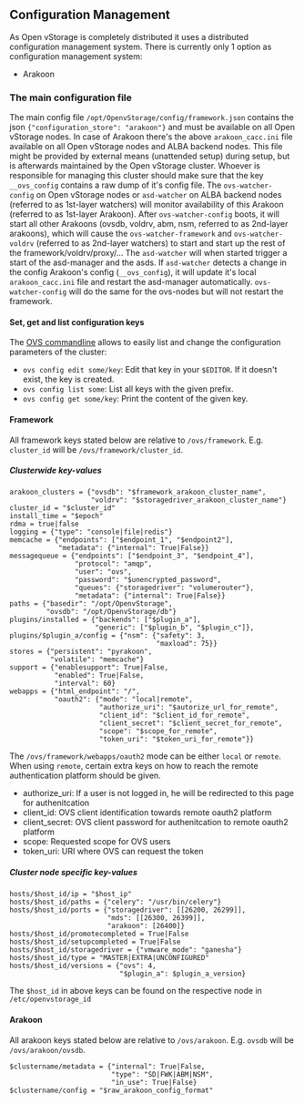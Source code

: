 ## Configuration Management
As Open vStorage is completely distributed it uses a distributed configuration management system.
There is currently only 1 option as configuration management system:
* Arakoon

### The main configuration file
The main config file `/opt/OpenvStorage/config/framework.json` contains the json `{"configuration_store": "arakoon"}` and must be available on all Open vStorage nodes.
In case of Arakoon there's the above `arakoon_cacc.ini` file available on all Open vStorage nodes and ALBA backend nodes.
This file might be provided by external means (unattended setup) during setup, but is afterwards maintained by the Open vStorage cluster.
Whoever is responsible for managing this cluster should make sure that the key `__ovs_config` contains a raw dump of it's config file.
The `ovs-watcher-config` on Open vStorage nodes or `asd-watcher` on ALBA backend nodes (referred to as 1st-layer watchers) will monitor availability of this Arakoon (referred to as 1st-layer Arakoon).
After `ovs-watcher-config` boots, it will start all other Arakoons (ovsdb, voldrv, abm, nsm, referred to as 2nd-layer arakoons), which will cause the `ovs-watcher-framework` and `ovs-watcher-voldrv` (referred to as 2nd-layer watchers) to start and start up the rest of the framework/voldrv/proxy/...
The `asd-watcher` will when started trigger a start of the asd-manager and the asds. If `asd-watcher` detects a change in the config Arakoon's config (`__ovs_config`), it will update it's local `arakoon_cacc.ini` file and restart the asd-manager automatically.
`ovs-watcher-config` will do the same for the ovs-nodes but will not restart the framework.

#### Set, get and list configuration keys
The [OVS commandline](https://openvstorage.gitbooks.io/administration/content/Administration/usingthecli/configmgmt.html) allows to easily list and change the configuration parameters of the cluster:
* `ovs config edit some/key`: Edit that key in your `$EDITOR`. If it doesn't exist, the key is created.
* `ovs config list some`: List all keys with the given prefix.
* `ovs config get some/key`: Print the content of the given key.


#### Framework
All framework keys stated below are relative to ```/ovs/framework```. E.g. ```cluster_id``` will be ```/ovs/framework/cluster_id```.

##### Clusterwide key-values
```
arakoon_clusters = {"ovsdb": "$framework_arakoon_cluster_name",
                    "voldrv": "$storagedriver_arakoon_cluster_name"}
cluster_id = "$cluster_id"
install_time = "$epoch"
rdma = true|false
logging = {"type": "console|file|redis"}
memcache = {"endpoints": ["$endpoint_1", "$endpoint2"],
            "metadata": {"internal": True|False}}
messagequeue = {"endpoints": ["$endpoint_3", "$endpoint_4"],
                "protocol": "amqp",
                "user": "ovs",
                "password": "$unencrypted_password",
                "queues": {"storagedriver": "volumerouter"},
                "metadata": {"internal": True|False}}
paths = {"basedir": "/opt/OpenvStorage",
         "ovsdb": "/opt/OpenvStorage/db"}
plugins/installed = {"backends": ["$plugin_a"],
                     "generic": ["$plugin_b", "$plugin_c"]},
plugins/$plugin_a/config = {"nsm": {"safety": 3,
                                    "maxload": 75}}
stores = {"persistent": "pyrakoon",
          "volatile": "memcache"}
support = {"enablesupport": True|False,
           "enabled": True|False,
           "interval": 60}
webapps = {"html_endpoint": "/",
           "oauth2": {"mode": "local|remote",
                      "authorize_uri": "$autorize_url_for_remote",
                      "client_id": "$client_id_for_remote",
                      "client_secret": "$client_secret_for_remote",
                      "scope": "$scope_for_remote",
                      "token_uri": "$token_uri_for_remote"}}
```
The ```/ovs/framework/webapps/oauth2``` mode can be either ```local``` or ```remote```. When using ```remote```, certain extra keys on how to reach the remote authentication platform should be given.

* authorize_uri: If a user is not logged in, he will be redirected to this page for authenitcation
* client_id: OVS client identification towards remote oauth2 platform
* client_secret: OVS client password for authenitcation to remote oauth2 platform
* scope: Requested scope for OVS users
* token_uri: URI where OVS can request the token


##### Cluster node specific key-values

```
hosts/$host_id/ip = "$host_ip"
hosts/$host_id/paths = {"celery": "/usr/bin/celery"}
hosts/$host_id/ports = {"storagedriver": [[26200, 26299]],
                        "mds": [[26300, 26399]],
                        "arakoon": [26400]}
hosts/$host_id/promotecompleted = True|False
hosts/$host_id/setupcompleted = True|False
hosts/$host_id/storagedriver = {"vmware_mode": "ganesha"}
hosts/$host_id/type = "MASTER|EXTRA|UNCONFIGURED"
hosts/$host_id/versions = {"ovs": 4,
                           "$plugin_a": $plugin_a_version}
```

The ```$host_id``` in above keys can be found on the respective node in ```/etc/openvstorage_id```

#### Arakoon
All arakoon keys stated below are relative to ```/ovs/arakoon```. E.g. ```ovsdb``` will be ```/ovs/arakoon/ovsdb```.

```
$clustername/metadata = {"internal": True|False,
                         "type": "SD|FWK|ABM|NSM",
                         "in_use": True|False}
$clustername/config = "$raw_arakoon_config_format"
```
